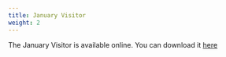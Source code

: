 ```yaml
---
title: January Visitor
weight: 2
---
```


The January Visitor is available online. You can download it  [here](/visitor)